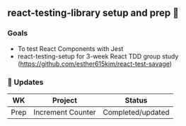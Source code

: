 ## react-testing-library setup and prep 📲


### Goals
- To test React Components with Jest
- react-testing-setup for 3-week React TDD group study (https://github.com/esther615kim/react-test-savage)
### 📗 Updates

| WK | Project | Status | 
| :--: | :-----------------: | :------------: |
|  Prep | Increment Counter  | Completed/updated |   

